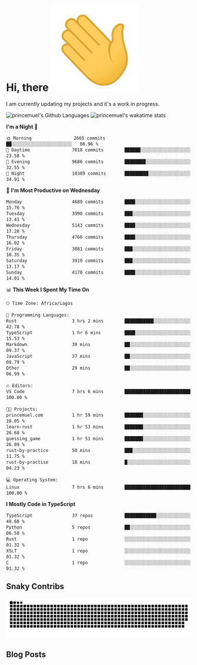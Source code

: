 # Hi, there <img src='/assets/wave.gif' alt='Just saying hello' />

<!--
**princemuel/princemuel** is a ✨ _special_ ✨ repository because its `README.md` (this file) appears on your GitHub profile.

Here are some ideas to get you started:

- 🔭 I’m currently working on ...
- 🌱 I’m currently learning ...
- 👯 I’m looking to collaborate on ...
- 🤔 I’m looking for help with ...
- 💬 Ask me about ...
- 📫 How to reach me: ...
- 😄 Pronouns: ...
- ⚡ Fun fact: ...
-->

I am currently updating my projects and it's a work in progress.

![princemuel's Github Languages](https://github-readme-stats.vercel.app/api/top-langs/?username=princemuel&text_color=586069&layout=compact&hide_border=true&title_color=0366d6&count_private=true&include_all_commits=true&theme=tokyonight&show_icons=true)
![princemuel's wakatime stats](https://github-readme-stats.vercel.app/api/wakatime?username=princemuel&text_color=586069&layout=compact&hide_border=true&title_color=0366d6&count_private=true&include_all_commits=true&theme=tokyonight&show_icons=true)

<!--START_SECTION:waka-->

**I'm a Night 🦉**

```text
🌞 Morning                2665 commits        ██░░░░░░░░░░░░░░░░░░░░░░░   08.96 %
🌆 Daytime                7018 commits        ██████░░░░░░░░░░░░░░░░░░░   23.58 %
🌃 Evening                9686 commits        ████████░░░░░░░░░░░░░░░░░   32.55 %
🌙 Night                  10389 commits       █████████░░░░░░░░░░░░░░░░   34.91 %
```

📅 **I'm Most Productive on Wednesday**

```text
Monday                   4689 commits        ████░░░░░░░░░░░░░░░░░░░░░   15.76 %
Tuesday                  3990 commits        ███░░░░░░░░░░░░░░░░░░░░░░   13.41 %
Wednesday                5143 commits        ████░░░░░░░░░░░░░░░░░░░░░   17.28 %
Thursday                 4766 commits        ████░░░░░░░░░░░░░░░░░░░░░   16.02 %
Friday                   3081 commits        ███░░░░░░░░░░░░░░░░░░░░░░   10.35 %
Saturday                 3919 commits        ███░░░░░░░░░░░░░░░░░░░░░░   13.17 %
Sunday                   4170 commits        ████░░░░░░░░░░░░░░░░░░░░░   14.01 %
```

📊 **This Week I Spent My Time On**

```text
🕑︎ Time Zone: Africa/Lagos

💬 Programming Languages:
Rust                     3 hrs 2 mins        ███████████░░░░░░░░░░░░░░   42.78 %
TypeScript               1 hr 6 mins         ████░░░░░░░░░░░░░░░░░░░░░   15.53 %
Markdown                 39 mins             ██░░░░░░░░░░░░░░░░░░░░░░░   09.37 %
JavaScript               37 mins             ██░░░░░░░░░░░░░░░░░░░░░░░   08.79 %
Other                    29 mins             ██░░░░░░░░░░░░░░░░░░░░░░░   06.99 %

🔥 Editors:
VS Code                  7 hrs 6 mins        █████████████████████████   100.00 %

🐱‍💻 Projects:
princemuel.com           1 hr 59 mins        ███████░░░░░░░░░░░░░░░░░░   28.05 %
learn-rust               1 hr 53 mins        ███████░░░░░░░░░░░░░░░░░░   26.68 %
guessing_game            1 hr 51 mins        ███████░░░░░░░░░░░░░░░░░░   26.09 %
rust-by-practice         50 mins             ███░░░░░░░░░░░░░░░░░░░░░░   11.75 %
rust-by-practise         18 mins             █░░░░░░░░░░░░░░░░░░░░░░░░   04.23 %

💻 Operating System:
Linux                    7 hrs 6 mins        █████████████████████████   100.00 %
```

**I Mostly Code in TypeScript**

```text
TypeScript               37 repos            ████████████░░░░░░░░░░░░░   48.68 %
Python                   5 repos             ██░░░░░░░░░░░░░░░░░░░░░░░   06.58 %
Rust                     1 repo              ░░░░░░░░░░░░░░░░░░░░░░░░░   01.32 %
XSLT                     1 repo              ░░░░░░░░░░░░░░░░░░░░░░░░░   01.32 %
C                        1 repo              ░░░░░░░░░░░░░░░░░░░░░░░░░   01.32 %
```

<!--END_SECTION:waka-->

## Snaky Contribs

<img src='/assets/github-snake-dark.svg' alt='Snaky Contributions' />

## Blog Posts

<!-- BLOG-POST-LIST:START -->
<!-- BLOG-POST-LIST:END -->
